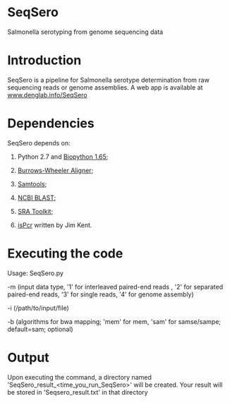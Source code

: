 # SeqSero
Salmonella serotyping from genome sequencing data


# Introduction 
SeqSero is a pipeline for Salmonella serotype determination from raw sequencing reads or genome assemblies. A web app is available at www.denglab.info/SeqSero 

# Dependencies 
SeqSero depends on:

1. Python 2.7 and [Biopython 1.65](http://biopython.org/wiki/Download); 

2. [Burrows-Wheeler Aligner](http://sourceforge.net/projects/bio-bwa/files/); 

3. [Samtools](http://sourceforge.net/projects/samtools/files/samtools/);

4. [NCBI BLAST](https://blast.ncbi.nlm.nih.gov/Blast.cgi?PAGE_TYPE=BlastDocs&DOC_TYPE=Download);

5. [SRA Toolkit](http://www.ncbi.nlm.nih.gov/Traces/sra/sra.cgi?cmd=show&f=software&m=software&s=software);

6. [isPcr](http://hgwdev.cse.ucsc.edu/~kent/exe/linux/) written by Jim Kent. 

# Executing the code 
Usage: SeqSero.py 

-m <int> (input data type, '1' for interleaved paired-end reads , '2' for separated paired-end reads, '3' for single reads, '4' for genome assembly) 

-i <file> (/path/to/input/file) 

-b <string> (algorithms for bwa mapping; 'mem' for mem, 'sam' for samse/sampe; default=sam; optional) 

# Output 
Upon executing the command, a directory named 'SeqSero_result_<time_you_run_SeqSero>' will be created. Your result will be stored in 'Seqsero_result.txt' in that directory
